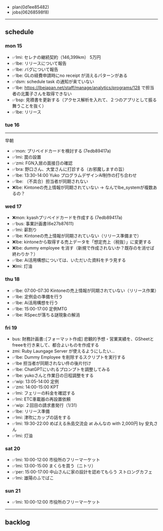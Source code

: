 
- plan(0d1ee85482)
- jobs(06268598f8)
---

## schedule
### mon 15
- ✅lmi: セレナの継続契約（146,399km） 5万円
- ✅lbe: リリースについて報告
- ✅lbe: バグについて報告
- ✅lbe: GLの経費申請時にno receipt が消えるパターンがある
- ✅dsm: schedule task の通知が来ていない
- ✅lbe: https://lbejapan.net/staff/manage/analytics/programs/128 で担当者の北薫子さんを取得できない
- ✅bsp: 見積書を更新する（アクセス解析を入れて、２つのアプリとして振る舞うことを抜く）
- ✅lbe: リリース
### tue 16
---
早朝
- ✅mon: プリペイドカードを検討する (7edb89417a)
- ✅lmi: 罠の設置
- ✅zmi: FGN入居の面接日の確認
- ✅bra: 野口さん、大堂さんに打診する（お邪魔しますの旨）
- ✅lbe: 13:30-14:00 Yuko プログラムデザインAI制作の打ち合わせ
- ✅lbe: （不具合）担当者が同期されない
- ❌lbe: Kintoneの売上情報が同期されていない → なんでlbe_systemが複数あるの？
### wed 17
- ❌mon: kyashプリペイドカードを作成する (7edb89417a)
- ✅bus: 事業計画書(6e27b87611)
- ✅lmi: 薪割り
- ✅lbe: Kintoneの売上情報が同期されていない（リリース準備まで）
- ❌lbe: kintoneから取得する売上データを「想定売上（税抜）」に変更する
- ❌lbe: dummy employee を消す（新規で作成されないか？既存のを消せば終わりか？）
- ✅lbe: Ai活用構想については、いただいた資料をチラ見する
- ❌lmi: 灯油
### thu 18
- ✅lbe: 07:00-07:30 Kintoneの売上情報が同期されていない（リリース作業）
- ✅lbe: 定例会の準備を行う
- ✅lbe: Ai活用構想を行う
- ✅lbe: 15:00-17:00 定例MTG
- ✅lbe: RSpecが落ちる謎現象の解消
### fri 19
- bus: 財務計画書::[フォーマット作成] 悲観的予想・営業実績を、GSheetとfreeeを行き来して、都合よいものを作成する
- zmi: Ruby Laungage Server が使えるようにしたい...
- ✅lbe: Dummy Employee を削除するスクリプトを実行する
- ✅lbe 担当者が同期されない件の後片付け
- ✅lbe: ChatGPTにいれるプロンプトを調整してみる
- ✅lbe: yukoさんと作業日の日程調整をする
- ✅wip: 13:05-14:00 定例
- ✅zmi: 14:00-15:00 KPT
- ✅lmi: フェリーの料金を確認する
- ✅lmi: ETC車載器の再設置依頼
- ✅wip: ２回目の請求書発行（1/31）
- ✅lbe: リリース準備
- ✅lmi: 津吹にカップの話をする
- ✅lmi: 19:30-22:00 めばえる糸島交流会 at みんなの with 2,000円 by 安丸さん
- ✅lmi: 灯油
### sat 20
- ✅lmi: 10:00-12:00 市役所のフリーマーケット
- ✅lmi: 13:00-15:00 まくらを買う（ニトリ）
- ✅per: 15:00-17:00 中山さんに家の設計を認めてもらう ストロングカフェ
- ✅lmi: 雄陽のふでばこ
### sun 21
- ✅lmi: 10:00-12:00 市役所のフリーマーケット

---
## backlog






